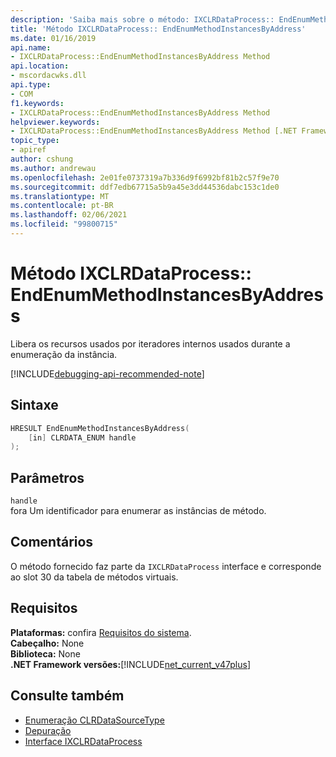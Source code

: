 ```yaml
---
description: 'Saiba mais sobre o método: IXCLRDataProcess:: EndEnumMethodInstancesByAddress'
title: 'Método IXCLRDataProcess:: EndEnumMethodInstancesByAddress'
ms.date: 01/16/2019
api.name:
- IXCLRDataProcess::EndEnumMethodInstancesByAddress Method
api.location:
- mscordacwks.dll
api.type:
- COM
f1.keywords:
- IXCLRDataProcess::EndEnumMethodInstancesByAddress Method
helpviewer.keywords:
- IXCLRDataProcess::EndEnumMethodInstancesByAddress Method [.NET Framework debugging]
topic_type:
- apiref
author: cshung
ms.author: andrewau
ms.openlocfilehash: 2e01fe0737319a7b336d9f6992bf81b2c57f9e70
ms.sourcegitcommit: ddf7edb67715a5b9a45e3dd44536dabc153c1de0
ms.translationtype: MT
ms.contentlocale: pt-BR
ms.lasthandoff: 02/06/2021
ms.locfileid: "99800715"
---
```

# <a name="ixclrdataprocessendenummethodinstancesbyaddress-method"></a>Método IXCLRDataProcess:: EndEnumMethodInstancesByAddress

Libera os recursos usados por iteradores internos usados durante a enumeração da instância.

[!INCLUDE[debugging-api-recommended-note](../../../../includes/debugging-api-recommended-note.md)]

## <a name="syntax"></a>Sintaxe

```cpp
HRESULT EndEnumMethodInstancesByAddress(
    [in] CLRDATA_ENUM handle
);
```

## <a name="parameters"></a>Parâmetros

`handle`\
fora Um identificador para enumerar as instâncias de método.

## <a name="remarks"></a>Comentários

O método fornecido faz parte da `IXCLRDataProcess` interface e corresponde ao slot 30 da tabela de métodos virtuais.

## <a name="requirements"></a>Requisitos

**Plataformas:** confira [Requisitos do sistema](../../get-started/system-requirements.md).  
**Cabeçalho:** None  
**Biblioteca:** None  
**.NET Framework versões:**[!INCLUDE[net_current_v47plus](../../../../includes/net-current-v47plus.md)]  

## <a name="see-also"></a>Consulte também

- [Enumeração CLRDataSourceType](clrdatasourcetype-enumeration.md)
- [Depuração](index.md)
- [Interface IXCLRDataProcess](ixclrdataprocess-interface.md)
